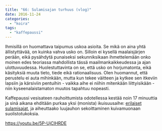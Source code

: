 ```yaml
---
title: "66: Sulamisajan turhuus (vlog)"
date: 2016-11-24
categories: 
  - "koira"
tags: 
  - "kaffepaussi"
---
```


Ihmisillä on huomattava taipumus uskoa asioita. Se mikä on aina yhtä ällistyttävää, on kuinka vahva usko on. Silloin ei kysellä maalaisjärjen perään, eikä pysähdytä punaiseksi sekunniksikaan ihmettelemään onko moinen edes teoriassa mahdollista tässä maailmankaikkeudessa ja ajan ulottuvuudessa. Huolestuttavinta on se, että usko on horjumatonta, eikä käsityksiä muuta tieto, tiede eikä rationaalisuus. Olen huomannut, että perustelu ei auta mihinkään, mutta kun tekee väitteen ja kytkee sen itkeviin lapsiin ja kärsiviin pentuihin - vaikka aihe ei niihin mitenkään liittyisikään - niin kyseenalaistamaton muutos tapahtuu nopeasti.

<!--more-->

Kaffepaussi vesisateen rauhoittumista odotellessa kestää noin 17 minuuttia ja sinä aikana ehditään purkaa yksi (monista) ikuisuusaihe: [erilaiset sulamisajat](https://www.katiska.eu/tieto/koirat/barf-ja-vastaavat/eri-sulamisajat-ovat-murhaa/), ja aiheuttaako luujauhon sekoittaminen kuivamuonaan suolistotukoksia.

https://youtu.be/5P-UjClHRDE
